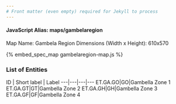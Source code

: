 ```yaml
---
# Front matter (even empty) required for Jekyll to process
---
```


#### JavaScript Alias: maps/gambelaregion

Map Name: Gambela Region
Dimensions (Width x Height): 610x570



{% embed_spec_map gambelaregion-map.js %}

### List of Entities

ID | Short label | Label
---|---|---|---
ET.GA.GO|GO|Gambella Zone 1
ET.GA.GT|GT|Gambella Zone 2
ET.GA.GH|GH|Gambella Zone 3
ET.GA.GF|GF|Gambella Zone 4